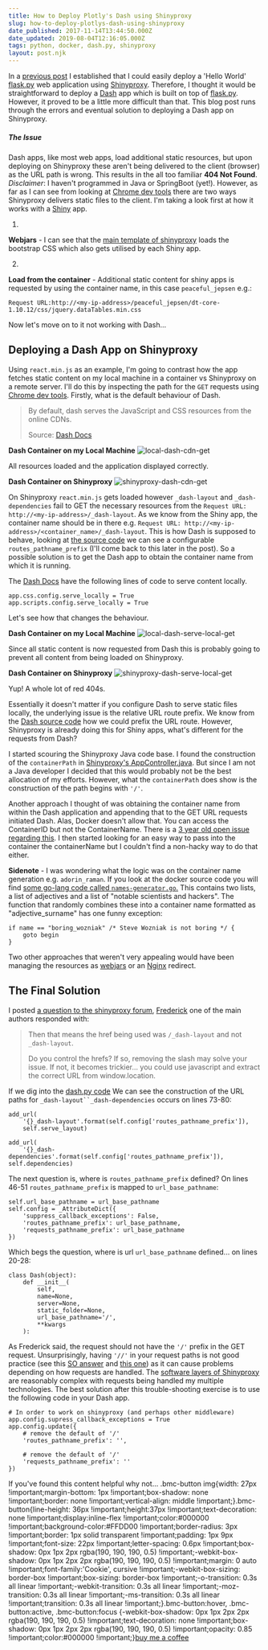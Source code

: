 ```yaml
---
title: How to Deploy Plotly's Dash using Shinyproxy
slug: how-to-deploy-plotlys-dash-using-shinyproxy
date_published: 2017-11-14T13:44:50.000Z
date_updated: 2019-08-04T12:16:05.000Z
tags: python, docker, dash.py, shinyproxy
layout: post.njk
---
```


In a [previous post](/shiny-containers-with-shinyproxy/#addingadditionalnonshinyapps) I established that I could easily deploy a 'Hello World' [flask.py](http://flask.pocoo.org/) web application using [Shinyproxy](https://www.shinyproxy.io/). Therefore, I thought it would be straightforward to deploy a [Dash](https://plot.ly/dash/) app which is built on top of [flask.py](http://flask.pocoo.org/). However, it proved to be a little more difficult than that. This blog post runs through the errors and eventual solution to deploying a Dash app on Shinyproxy.

##### The Issue

Dash apps, like most web apps, load additional static resources, but upon deploying on Shinyproxy these aren't being delivered to the client (browser) as the URL path is wrong. This results in the all too familiar **404 Not Found**. *Disclaimer*: I haven't programmed in Java or SpringBoot (yet!). However, as far as I can see from looking at [Chrome dev tools](https://developer.chrome.com/devtools) there are two ways Shinyproxy delivers static files to the client. I'm taking a look first at how it works with a [Shiny](https://shiny.rstudio.com/) app.

1. 
**Webjars** - I can see that the [main template of shinyproxy](https://github.com/openanalytics/shinyproxy/blob/master/src/main/resources/templates/app.html) loads the bootstrap CSS which also gets utilised by each Shiny app.

2. 
**Load from the container** - Additional static content for shiny apps is requested by using the container name, in this case `peaceful_jepsen` e.g.:

    Request URL:http://<my-ip-address>/peaceful_jepsen/dt-core-1.10.12/css/jquery.dataTables.min.css
    

Now let's move on to it not working with Dash...

## Deploying a Dash App on Shinyproxy

Using `react.min.js` as an example, I'm going to contrast how the app fetches static content on my local machine in a container vs Shinyproxy on a remote server. I'll do this by inspecting the path for the `GET` requests using [Chrome dev tools](https://developer.chrome.com/devtools). Firstly, what is the default behaviour of Dash.

> By default, dash serves the JavaScript and CSS resources from the online CDNs.
> 
> Source: [Dash Docs](https://plot.ly/dash/external-resources)

**Dash Container on my Local Machine**
![local-dash-cdn-get](/content/images/2017/11/local-dash-cdn-get.png)

All resources loaded and the application displayed correctly.

**Dash Container on Shinyproxy**
![shinyproxy-dash-cdn-get](/content/images/2017/11/shinyproxy-dash-cdn-get.png)

On Shinyproxy `react.min.js` gets loaded however `_dash-layout` and `_dash-dependencies` fail to GET the necessary resources from the `Request URL: http://<my-ip-address>/_dash-layout`. As we know from the Shiny app, the container name should be in there e.g. `Request URL: http://<my-ip-address>/<container_name>/_dash-layout`. This is how Dash is supposed to behave, looking at [the source code](https://github.com/plotly/dash/blob/4ee769d3593d5297602c2bb6faca0eb63884d480/dash/dash.py#L74) we can see a configurable `routes_pathname_prefix` (I'll come back to this later in the post). So a possible solution is to get the Dash app to obtain the container name from which it is running.

The [Dash Docs](https://plot.ly/dash/external-resources) have the following lines of code to serve content locally.

    app.css.config.serve_locally = True
    app.scripts.config.serve_locally = True
    

Let's see how that changes the behaviour.

**Dash Container on my Local Machine**
![local-dash-serve-local-get](/content/images/2017/11/local-dash-serve-local-get.png)

Since all static content is now requested from Dash this is probably going to prevent all content from being loaded on Shinyproxy.

**Dash Container on Shinyproxy**
![shinyproxy-dash-serve-local-get](/content/images/2017/11/shinyproxy-dash-serve-local-get.png)

Yup! A whole lot of red 404s.

Essentially it doesn't matter if you configure Dash to serve static files locally, the underlying issue is the relative URL route prefix. We know from the [Dash source code](https://github.com/plotly/dash/blob/master/dash/dash.py#L50) how we could prefix the URL route. However, Shinyproxy is already doing this for Shiny apps, what's different for the requests from Dash?

I started scouring the Shinyproxy Java code base. I found the construction of the `containerPath` in [Shinyproxy's AppController.java](https://github.com/openanalytics/shinyproxy/blob/f934f108573f1ed1d24a719d9e0815012240e11f/src/main/java/eu/openanalytics/controllers/AppController.java#L74). But since I am not a Java developer I decided that this would probably not be the best allocation of my efforts. However, what the `containerPath` does show is the construction of the path begins with `'/'`.

Another approach I thought of was obtaining the container name from within the Dash application and appending that to the GET URL requests initiated Dash. Alas, Docker doesn't allow that. You can access the ContainerID but not the ContainerName. There is a [3 year old open issue regarding this](https://github.com/moby/moby/issues/8427). I then started looking for an easy way to pass into the container the containerName but I couldn't find a non-hacky way to do that either.

**Sidenote** - I was wondering what the logic was on the container name generation e.g. `adorin_raman`. If you look at the docker source code you will find [some go-lang code called `names-generator.go`.](https://github.com/moby/moby/blob/master/pkg/namesgenerator/names-generator.go) This contains two lists, a list of adjectives and a list of "notable scientists and hackers". The function that randomly combines these into a container name formatted as "adjective_surname" has one funny exception:

    if name == "boring_wozniak" /* Steve Wozniak is not boring */ {
    	goto begin
    }
    

Two other approaches that weren't very appealing would have been managing the resources as [webjars](https://www.webjars.org/) or an [Nginx](https://nginx.org/en/) redirect.

## The Final Solution

I posted [a question to the shinyproxy forum](https://support.openanalytics.eu/t/what-is-the-best-way-of-delivering-static-assets-to-the-client-for-custom-apps/363/5), [Frederick](http://www.fcm-consulting.be/resume.html) one of the main authors responded with:

> Then that means the href being used was `/_dash-layout` and not `_dash-layout`.
> 
> Do you control the hrefs? If so, removing the slash may solve your issue. If not, it becomes trickier… you could use javascript and extract the correct URL from window.location.

If we dig into the [dash.py code](https://github.com/plotly/dash/blob/master/dash/dash.py) We can see the construction of the URL paths for `_dash-layout``_dash-dependencies` occurs on lines 73-80:

    add_url(
        '{}_dash-layout'.format(self.config['routes_pathname_prefix']),
        self.serve_layout)
    
    add_url(
    	'{}_dash-dependencies'.format(self.config['routes_pathname_prefix']), self.dependencies)
    

The next question is, where is `routes_pathname_prefix` defined? On lines 46-51 `routes_pathname_prefix` is mapped to `url_base_pathname`:

    self.url_base_pathname = url_base_pathname
    self.config = _AttributeDict({
        'suppress_callback_exceptions': False,
        'routes_pathname_prefix': url_base_pathname,
        'requests_pathname_prefix': url_base_pathname
    })
    

Which begs the question, where is url `url_base_pathname` defined... on lines 20-28:

    class Dash(object):
        def __init__(
            self,
            name=None,
            server=None,
            static_folder=None,
            url_base_pathname='/',
            **kwargs
        ):
    

As Frederick said, the request should not have the `'/'` prefix in the GET request. Unsurprisingly, having `'//'` in your request paths is not good practice (see this [SO answer](https://stackoverflow.com/a/20524044/3691003) and [this one](https://stackoverflow.com/a/10161264/3691003)) as it can cause problems depending on how requests are handled. The [software layers of Shinyproxy](/shiny-containers-with-shinyproxy/#post-content) are reasonably complex with requests being handled my multiple technologies. The best solution after this trouble-shooting exercise is to use the following code in your Dash app.

    # In order to work on shinyproxy (and perhaps other middleware)
    app.config.supress_callback_exceptions = True
    app.config.update({
        # remove the default of '/'
        'routes_pathname_prefix': '',
    
        # remove the default of '/'
        'requests_pathname_prefix': ''
    })
    

If you've found this content helpful why not...
.bmc-button img{width: 27px !important;margin-bottom: 1px !important;box-shadow: none !important;border: none !important;vertical-align: middle !important;}.bmc-button{line-height: 36px !important;height:37px !important;text-decoration: none !important;display:inline-flex !important;color:#000000 !important;background-color:#FFDD00 !important;border-radius: 3px !important;border: 1px solid transparent !important;padding: 1px 9px !important;font-size: 22px !important;letter-spacing: 0.6px !important;box-shadow: 0px 1px 2px rgba(190, 190, 190, 0.5) !important;-webkit-box-shadow: 0px 1px 2px 2px rgba(190, 190, 190, 0.5) !important;margin: 0 auto !important;font-family:'Cookie', cursive !important;-webkit-box-sizing: border-box !important;box-sizing: border-box !important;-o-transition: 0.3s all linear !important;-webkit-transition: 0.3s all linear !important;-moz-transition: 0.3s all linear !important;-ms-transition: 0.3s all linear !important;transition: 0.3s all linear !important;}.bmc-button:hover, .bmc-button:active, .bmc-button:focus {-webkit-box-shadow: 0px 1px 2px 2px rgba(190, 190, 190, 0.5) !important;text-decoration: none !important;box-shadow: 0px 1px 2px 2px rgba(190, 190, 190, 0.5) !important;opacity: 0.85 !important;color:#000000 !important;}[buy me a coffee](https://www.buymeacoffee.com/6uRXFwMJD)
